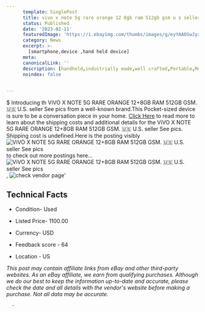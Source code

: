 ```yaml
---
      template: SinglePost
      title: vivo x note 5g rare orange 12 8gb ram 512gb gsm u s seller see pics
      status: Published
      date: '2023-02-11'
      featuredImage: 'https://i.ebayimg.com/thumbs/images/g/eyYAAOSwJyxj3HpN/s-l225.jpg'
      category: News
      excerpt: >-
        [smartphone,device ,hand held device]
      meta:
      canonicalLink: ''
      description: [handheld,industrially made,well crafted,Portable,Mobile,Compact,Convenient,Lightweight,Maneuverable,Man-portable,Miniature,Carriable,Hand-held,Light,Holdable,Transportable,Mobile device,Pocket-sized,On-the-go,Wireless,Cordless,Compact size,Convenient size, smartphone,device ,hand held device]
      noindex: false
      

---
```

$
      Introducing th ViVO X NOTE 5G RARE ORANGE 12+8GB RAM 512GB GSM. 🇺🇸 U.S. seller See pics from a well-known brand.This Pocket-sized device  is sure to be a conversation piece in your home. [Click Here](https://www.ebay.com/itm/234892127393?hash=item36b0a96ca1%3Ag%3AeyYAAOSwJyxj3HpN&mkevt=1&mkcid=1&mkrid=711-53200-19255-0&campid=%253CePNCampaignId%253E&customid=%253CreferenceId%253E&toolid=10049) to read more to learn about the shipping costs and additional details for the ViVO X NOTE 5G RARE ORANGE 12+8GB RAM 512GB GSM. 🇺🇸 U.S. seller See pics. Shipping cost is undefined.Here is the posting visibly ![ViVO X NOTE 5G RARE ORANGE 12+8GB RAM 512GB GSM. 🇺🇸 U.S. seller See pics](https://i.ebayimg.com/thumbs/images/g/eyYAAOSwJyxj3HpN/s-l225.jpg) to check out more postings here... ![ViVO X NOTE 5G RARE ORANGE 12+8GB RAM 512GB GSM. 🇺🇸 U.S. seller See pics](https://i.ebayimg.com/images/g/eyYAAOSwJyxj3HpN/s-l1600.jpg), ![check vendor page](https://origin-galleryplus.ebayimg.com/ws/web/234892127393_2_0_1/225x225.jpg,https://origin-galleryplus.ebayimg.com/ws/web/234892127393_3_0_1/225x225.jpg,https://origin-galleryplus.ebayimg.com/ws/web/234892127393_4_0_1/225x225.jpg,https://origin-galleryplus.ebayimg.com/ws/web/234892127393_5_0_1/225x225.jpg,https://origin-galleryplus.ebayimg.com/ws/web/234892127393_6_0_1/225x225.jpg,https://origin-galleryplus.ebayimg.com/ws/web/234892127393_7_0_1/225x225.jpg,https://origin-galleryplus.ebayimg.com/ws/web/234892127393_8_0_1/225x225.jpg,https://origin-galleryplus.ebayimg.com/ws/web/234892127393_9_0_1/225x225.jpg,https://origin-galleryplus.ebayimg.com/ws/web/234892127393_10_0_1/225x225.jpg,https://origin-galleryplus.ebayimg.com/ws/web/234892127393_11_0_1/225x225.jpg,https://origin-galleryplus.ebayimg.com/ws/web/234892127393_12_0_1/225x225.jpg,https://origin-galleryplus.ebayimg.com/ws/web/234892127393_13_0_1/225x225.jpg,https://origin-galleryplus.ebayimg.com/ws/web/234892127393_14_0_1/225x225.jpg,https://origin-galleryplus.ebayimg.com/ws/web/234892127393_15_0_1/225x225.jpg,https://origin-galleryplus.ebayimg.com/ws/web/234892127393_16_0_1/225x225.jpg,https://origin-galleryplus.ebayimg.com/ws/web/234892127393_17_0_1/225x225.jpg,https://origin-galleryplus.ebayimg.com/ws/web/234892127393_18_0_1/225x225.jpg,https://origin-galleryplus.ebayimg.com/ws/web/234892127393_19_0_1/225x225.jpg,https://origin-galleryplus.ebayimg.com/ws/web/234892127393_20_0_1/225x225.jpg)'

      

 ## Technical Facts 



     
      

 - Condition- Used 


      

 - Listed Price- 1100.00 


      

 - Currency- USD 


      

 - Feedback score - 64 


      

 - Location - US 


      
      

 *_This post may contain affiliate links from eBay and other third-party websites. As an eBay affiliate, we earn from qualifying purchases. Although we do our best to keep the information up-to-date and accurate, please check the date and all details with the vendor's website before making a purchase. Not all data may be accurate._*




      -
